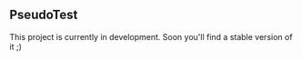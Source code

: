 ## PseudoTest

This project is currently in development. Soon you'll find a stable version of it ;)
